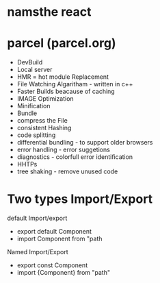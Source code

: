 # namsthe react

# parcel (parcel.org)
- DevBuild
- Local server 
- HMR = hot module Replacement 
- File Watching Algaritham - written in c++ 
- Faster Builds beacause of caching
- IMAGE Optimization
- Minification 
- Bundle 
- compress the File 
- consistent Hashing 
- code splitting
- differential bundling - to support older browsers 
- error handling - error suggetions 
- diagnostics - colorfull error identification 
- HHTPs 
- tree shaking - remove unused code 


# Two types Import/Export

default Import/export

  - export default Component
  - import Component from "path

  Named Import/Export 

  - export const Component 
  - import {Component} from "path"

  




